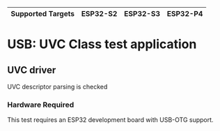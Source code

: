 | Supported Targets | ESP32-S2 | ESP32-S3 | ESP32-P4 |
| ----------------- | -------- | -------- | -------- |

# USB: UVC Class test application

## UVC driver

UVC descriptor parsing is checked

### Hardware Required

This test requires an ESP32 development board with USB-OTG support.